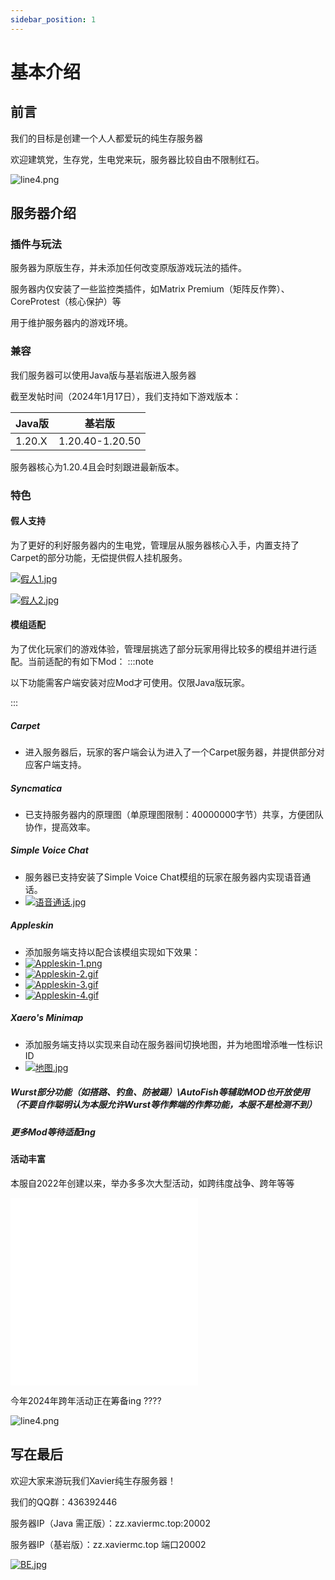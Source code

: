 ```yaml
---
sidebar_position: 1
---
```


# **基本介绍**

## **前言**

我们的目标是创建一个人人都爱玩的纯生存服务器

欢迎建筑党，生存党，生电党来玩，服务器比较自由不限制红石。

![line4.png](https://klpbbs.com/static/image/hrline/line4.png)

## **服务器介绍**

### **插件与玩法**

服务器为原版生存，并未添加任何改变原版游戏玩法的插件。

服务器内仅安装了一些监控类插件，如Matrix Premium（矩阵反作弊）、CoreProtest（核心保护）等

用于维护服务器内的游戏环境。

### **兼容**

我们服务器可以使用Java版与基岩版进入服务器

截至发帖时间（2024年1月17日），我们支持如下游戏版本：

| Java版 | 基岩版 |
| --- | --- |
| 1.20.X | 1.20.40-1.20.50 |

服务器核心为1.20.4且会时刻跟进最新版本。

### **特色**

#### **假人支持**

为了更好的利好服务器内的生电党，管理层从服务器核心入手，内置支持了Carpet的部分功能，无偿提供假人挂机服务。

[![假人1.jpg](https://img1.imgtp.com/2024/01/17/nilqqo4a.jpg)](https://img1.imgtp.com/2024/01/17/nilqqo4a.jpg)

[![假人2.jpg](https://img1.imgtp.com/2024/01/17/OX4BJYkp.jpg)](https://img1.imgtp.com/2024/01/17/OX4BJYkp.jpg)

#### **模组适配**

为了优化玩家们的游戏体验，管理层挑选了部分玩家用得比较多的模组并进行适配。当前适配的有如下Mod：
:::note

以下功能需客户端安装对应Mod才可使用。仅限Java版玩家。

:::

##### **Carpet**

* 进入服务器后，玩家的客户端会认为进入了一个Carpet服务器，并提供部分对应客户端支持。

##### **Syncmatica**

* 已支持服务器内的原理图（单原理图限制：40000000字节）共享，方便团队协作，提高效率。

##### **Simple Voice Chat**

* 服务器已支持安装了Simple Voice Chat模组的玩家在服务器内实现语音通话。
* [![语音通话.jpg](https://img1.imgtp.com/2024/01/17/lXs2jIfL.jpg)](https://img1.imgtp.com/2024/01/17/lXs2jIfL.jpg)

##### **Appleskin**

* 添加服务端支持以配合该模组实现如下效果：
* [![Appleskin-1.png](https://img1.imgtp.com/2024/01/17/EacOiLsc.png)](https://img1.imgtp.com/2024/01/17/EacOiLsc.png)
* [![Appleskin-2.gif](https://img1.imgtp.com/2024/01/17/3V7oWPsg.gif)](https://img1.imgtp.com/2024/01/17/3V7oWPsg.gif)
* [![Appleskin-3.gif](https://img1.imgtp.com/2024/01/17/JNBDekZA.gif)](https://img1.imgtp.com/2024/01/17/JNBDekZA.gif)
* [![Appleskin-4.gif](https://img1.imgtp.com/2024/01/17/kkdD91Tu.gif)](https://img1.imgtp.com/2024/01/17/kkdD91Tu.gif)

##### **Xaero's Minimap**

* 添加服务端支持以实现来自动在服务器间切换地图，并为地图增添唯一性标识ID
* [![地图.jpg](https://img1.imgtp.com/2024/01/17/C77aZunC.jpg)](https://img1.imgtp.com/2024/01/17/C77aZunC.jpg)

##### Wurst部分功能（如搭路、钓鱼、防被踢）\AutoFish等辅助MOD也开放使用（不要自作聪明认为本服允许Wurst等作弊端的作弊功能，本服不是检测不到）

##### **更多Mod等待适配ing**

#### **活动丰富**

本服自2022年创建以来，举办多多次大型活动，如跨纬度战争、跨年等等

<iframe src="//player.bilibili.com/player.html?aid=308091169&bvid=BV1UA411R7Mp&cid=973633184&p=1" scrolling="no" border="0" frameborder="no" framespacing="0" allowfullscreen="true"> </iframe>

<iframe src="//player.bilibili.com/player.html?aid=778143945&bvid=BV1Fy4y1d7mz&cid=975668830&p=1" scrolling="no" border="0" frameborder="no" framespacing="0" allowfullscreen="true"> </iframe>

今年2024年跨年活动正在筹备ing ????

![line4.png](https://klpbbs.com/static/image/hrline/line4.png)

## **写在最后**

欢迎大家来游玩我们Xavier纯生存服务器！

我们的QQ群：436392446

服务器IP（Java 需正版）：zz.xaviermc.top:20002

服务器IP（基岩版）：zz.xaviermc.top 端口20002

[![BE.jpg](https://img1.imgtp.com/2024/01/17/rgTM3PAz.jpg)](https://img1.imgtp.com/2024/01/17/rgTM3PAz.jpg)
